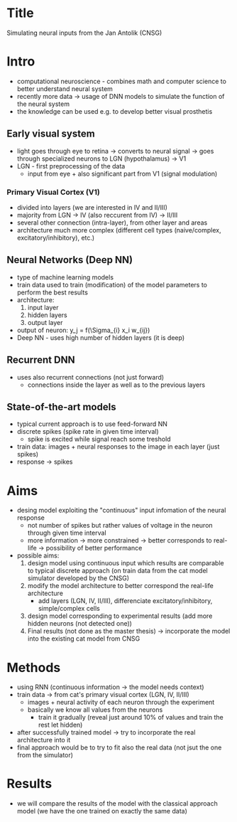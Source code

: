 # Title
Simulating neural inputs from the 
Jan Antolik (CNSG)

# Intro
- computational neuroscience - combines math and computer science to better understand neural system
- recently more data -> usage of DNN models to simulate the function of the neural system
- the knowledge can be used e.g. to develop better visual prosthetis

## Early visual system
- light goes through eye to retina -> converts to neural signal -> goes through specialized
neurons to LGN (hypothalamus) -> V1
- LGN - first preprocessing of the data
    - input from eye + also significant part from V1 (signal modulation)

### Primary Visual Cortex (V1)
- divided into layers (we are interested in IV and II/III)
- majority from LGN -> IV (also reccurent from IV) -> II/III
- several other connection (intra-layer), from other layer and areas
- architecture much more complex (different cell types (naive/complex, excitatory/inhibitory), etc.)

## Neural Networks (Deep NN)
- type of machine learning models
- train data used to train (modification) of the model parameters to perform the best results
- architecture:
    1. input layer
    2. hidden layers
    3. output layer
- output of neuron:
    y_j = f(\Sigma_{i} x_i w_{ij})
- Deep NN - uses high number of hidden layers (it is deep)

## Recurrent DNN
- uses also recurrent connections (not just forward)
    - connections inside the layer as well as to the previous layers

## State-of-the-art models
- typical current approach is to use feed-forward NN
- discrete spikes (spike rate in given time interval)
    - spike is excited while signal reach some treshold
- train data:
    images + neural responses to the image in each layer (just spikes)
- response -> spikes


# Aims
- desing model exploiting the "continuous" input infomation of the neural response
    - not number of spikes but rather values of voltage in the neuron through given time interval
    - more information -> more constrained -> better corresponds to real-life -> possibility of better performance
- possible aims:
    1. design model using continuous input which results are comparable to typical discrete approach (on train data from the cat model simulator developed by the CNSG)
    2. modify the model architecture to better correspond the real-life architecture
        - add layers (LGN, IV, II/III), differenciate excitatory/inhibitory, simple/complex cells
    3. design model corresponding to experimental results (add more hidden neurons (not detected one))
    4. Final results (not done as the master thesis) -> incorporate the model into the existing cat model from CNSG

# Methods
- using RNN (continuous information -> the model needs context)
- train data -> from cat's primary visual cortex (LGN, IV, II/III)
    - images + neural activity of each neuron through the experiment
    - basically we know all values from the neurons
        - train it gradually (reveal just around 10% of values and train the rest let hidden)
- after successfully trained model -> try to incorporate the real architecture into it
- final approach would be to try to fit also the real data (not jsut the one from the simulator)

# Results
- we will compare the results of the model with the classical approach model (we have the one trained on exactly the same data)
